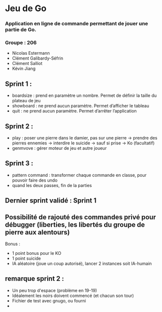 # Jeu de Go

### Application en ligne de commande permettant de jouer une partie de Go.

### Groupe : 206
- Nicolas Estermann
- Clément Galibardy-Séfrin
- Clément Salliot
- Kévin Jiang

## Sprint 1 :

- boardsize : prend en paramètre un nombre. Permet de définir la taille du plateau de jeu
- showboard : ne prend aucun paramètre. Permet d’afficher le tableau
- quit : ne prend aucun paramètre. Permet d’arrêter l’application

## Sprint 2 :

- play : poser une pierre dans le damier, pas sur une pierre -> prendre des pierres ennemies -> interdire le suicide -> sauf si prise -> Ko (facultatif)
- genmvove : gérer moteur de jeu et autre joueur

## Sprint 3 :
- pattern command : transformer chaque commande en classe, pour pouvoir faire des undo
- quand les deux passes, fin de la parties
## Dernier sprint validé : Sprint 1

## Possibilité de rajouté des commandes privé pour débugger (liberties, les libertés du groupe de pierre aux alentours) 
Bonus : 
- 1 point bonus pour le KO 
- 1 point suicide 
- IA aléatoire (joue un coup autorisé), lancer 2 instances soit IA-humain

## remarque sprint 2 :
- Un peu trop d'espace (problème en 19-19)
- Idéalement les noirs doivent commencé (et chacun son tour)
- Fichier de test avec gnugo, ou fourni 
- 

